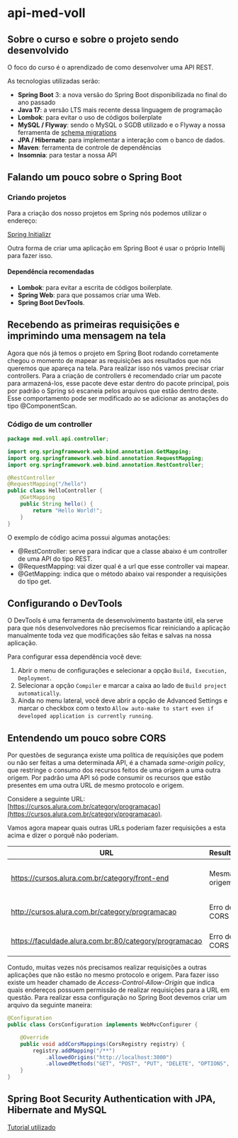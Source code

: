 # api-med-voll

## Sobre o curso e sobre o projeto sendo desenvolvido
O foco do curso é o aprendizado de como desenvolver uma API REST.

As tecnologias utilizadas serão:

- **Spring Boot** 3: a nova versão do Spring Boot disponibilizada no final do ano passado
- **Java 17**: a versão LTS mais recente dessa linguagem de programação
- **Lombok**: para evitar o uso de códigos boilerplate
- **MySQL / Flyway**: sendo o MySQL o SGDB utilizado e o Flyway a nossa ferramenta de [schema migrations](https://www.cloudbees.com/blog/database-migration)
- **JPA / Hibernate**: para implementar a interação com o banco de dados.
- **Maven**: ferramenta de controle de dependências
- **Insomnia**: para testar a nossa API

## Falando um pouco sobre o Spring Boot

### Criando projetos

Para a criação dos nosso projetos em Spring nós podemos utilizar o endereço:

[Spring Initializr](https://start.spring.io/)

Outra forma de criar uma aplicação em Spring Boot é usar o próprio Intellij para fazer isso.

#### Dependência recomendadas

- **Lombok**: para evitar a escrita de códigos boilerplate.
- **Spring Web**: para que possamos criar uma Web.
- **Spring Boot DevTools**.

## Recebendo as primeiras requisições e imprimindo uma mensagem na tela

Agora que nós já temos o projeto em Spring Boot rodando corretamente chegou o momento de mapear as requisições aos resultados que nós queremos que apareça na tela. Para realizar isso nós vamos precisar criar controllers. Para a criação de controllers é recomendado criar um pacote para armazená-los, esse pacote deve estar dentro do pacote principal, pois por padrão o Spring só escaneia pelos arquivos que estão dentro deste. Esse comportamento pode ser modificado ao se adicionar as anotações do tipo @ComponentScan.

### Código de um controller

```java
package med.voll.api.controller;

import org.springframework.web.bind.annotation.GetMapping;
import org.springframework.web.bind.annotation.RequestMapping;
import org.springframework.web.bind.annotation.RestController;

@RestController
@RequestMapping("/hello")
public class HelloController {
    @GetMapping
    public String hello() {
        return "Hello World!";
    }
}
```

O exemplo de código acima possui algumas anotações:

- @RestController: serve para indicar que a classe abaixo é um controller de uma API do tipo REST.
- @RequestMapping: vai dizer qual é a url que esse controller vai mapear.
- @GetMapping: indica que o método abaixo vai responder a requisições do tipo get.

## Configurando o DevTools

O DevTools é uma ferramenta de desenvolvimento bastante útil, ela serve para que nós desenvolvedores não precisemos ficar reiniciando a aplicação manualmente toda vez que modificações são feitas e salvas na nossa aplicação.

Para configurar essa dependência você deve:

1. Abrir o menu de configurações e selecionar a opção `Build, Execution, Deployment`.
2. Selecionar a opção `Compiler` e marcar a caixa ao lado de `Build project automatically`.
3. Ainda no menu lateral, você deve abrir a opção de Advanced Settings e marcar o checkbox com o texto `Allow auto-make to start even if developed application is currently running`.

## Entendendo um pouco sobre CORS

Por questões de segurança existe uma política de requisições que podem ou não ser feitas a uma determinada API, é a chamada *same-origin policy*, que restringe o consumo dos recursos feitos de uma origem a uma outra origem. Por padrão uma API só pode consumir os recursos que estão presentes em uma outra URL de mesmo protocolo e origem.

Considere a seguinte URL: [https://cursos.alura.com.br/category/programacao](https://cursos.alura.com.br/category/programacao).

Vamos agora mapear quais outras URLs poderiam fazer requisições a esta acima e dizer o porquê não poderiam.

| URL | Resultado | Motivo |
| --- | --- | --- |
| https://cursos.alura.com.br/category/front-end | Mesma origem | Apenas o caminho está diferente |
| http://cursos.alura.com.br/category/programacao | Erro de CORS | Protocolo diferente (http) |
| https://faculdade.alura.com.br:80/category/programacao | Erro de CORS | Origem diferente (faculdade) |

Contudo, muitas vezes nós precisamos realizar requisições a outras aplicações que não estão no mesmo protocolo e origem. Para fazer isso existe um header chamado de *Access-Control-Allow-Origin* que indica quais endereços possuem permissão de realizar requisições para a URL em questão. Para realizar essa configuração no Spring Boot devemos criar um arquivo da seguinte maneira:

```java
@Configuration
public class CorsConfiguration implements WebMvcConfigurer {

    @Override
    public void addCorsMappings(CorsRegistry registry) {
        registry.addMapping("/**")
            .allowedOrigins("http://localhost:3000")
            .allowedMethods("GET", "POST", "PUT", "DELETE", "OPTIONS", "HEAD", "TRACE", "CONNECT");
    }
}
```

## Spring Boot Security Authentication with JPA, Hibernate and MySQL

[Tutorial utilizado](https://www.codejava.net/frameworks/spring-boot/spring-boot-security-authentication-with-jpa-hibernate-and-mysql)